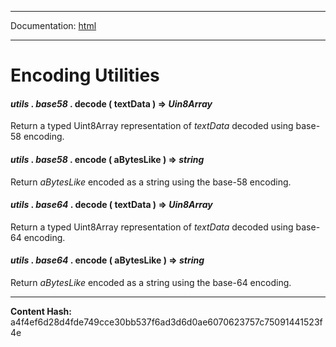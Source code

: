 -----

Documentation: [html](https://docs-beta.ethers.io/)

-----


Encoding Utilities
==================



#### *utils* . *base58* . **decode** ( textData )  **=>** *Uin8Array*

Return a typed Uint8Array representation of *textData* decoded using
base-58 encoding.




#### *utils* . *base58* . **encode** ( aBytesLike )  **=>** *string*

Return *aBytesLike* encoded as a string using the base-58 encoding.




#### *utils* . *base64* . **decode** ( textData )  **=>** *Uin8Array*

Return a typed Uint8Array representation of *textData* decoded using
base-64 encoding.




#### *utils* . *base64* . **encode** ( aBytesLike )  **=>** *string*

Return *aBytesLike* encoded as a string using the base-64 encoding.





-----
**Content Hash:** a4f4ef6d28d4fde749cce30bb537f6ad3d6d0ae6070623757c75091441523f4e